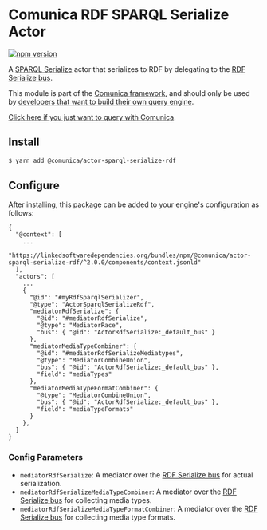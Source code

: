 # Comunica RDF SPARQL Serialize Actor

[![npm version](https://badge.fury.io/js/%40comunica%2Factor-sparql-serialize-rdf.svg)](https://www.npmjs.com/package/@comunica/actor-sparql-serialize-rdf)

A [SPARQL Serialize](https://github.com/comunica/comunica/tree/master/packages/bus-sparql-serialize) actor that serializes to RDF by delegating to the [RDF Serialize bus](https://github.com/comunica/comunica/tree/master/packages/bus-rdf-serialize).

This module is part of the [Comunica framework](https://github.com/comunica/comunica),
and should only be used by [developers that want to build their own query engine](https://comunica.dev/docs/modify/).

[Click here if you just want to query with Comunica](https://comunica.dev/docs/query/).

## Install

```bash
$ yarn add @comunica/actor-sparql-serialize-rdf
```

## Configure

After installing, this package can be added to your engine's configuration as follows:
```text
{
  "@context": [
    ...
    "https://linkedsoftwaredependencies.org/bundles/npm/@comunica/actor-sparql-serialize-rdf/^2.0.0/components/context.jsonld"  
  ],
  "actors": [
    ...
    {
      "@id": "#myRdfSparqlSerializer",
      "@type": "ActorSparqlSerializeRdf",
      "mediatorRdfSerialize": {
        "@id": "#mediatorRdfSerialize",
        "@type": "MediatorRace",
        "bus": { "@id": "ActorRdfSerialize:_default_bus" }
      },
      "mediatorMediaTypeCombiner": {
        "@id": "#mediatorRdfSerializeMediatypes",
        "@type": "MediatorCombineUnion",
        "bus": { "@id": "ActorRdfSerialize:_default_bus" },
        "field": "mediaTypes"
      },
      "mediatorMediaTypeFormatCombiner": {
        "@type": "MediatorCombineUnion",
        "bus": { "@id": "ActorRdfSerialize:_default_bus" },
        "field": "mediaTypeFormats"
      }
    },
  ]
}
```

### Config Parameters

* `mediatorRdfSerialize`: A mediator over the [RDF Serialize bus](https://github.com/comunica/comunica/tree/master/packages/bus-rdf-serialize) for actual serialization.
* `mediatorRdfSerializeMediaTypeCombiner`: A mediator over the [RDF Serialize bus](https://github.com/comunica/comunica/tree/master/packages/bus-rdf-serialize) for collecting media types.
* `mediatorRdfSerializeMediaTypeFormatCombiner`: A mediator over the [RDF Serialize bus](https://github.com/comunica/comunica/tree/master/packages/bus-rdf-serialize) for collecting media type formats.
